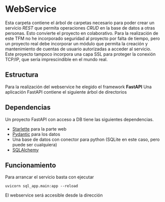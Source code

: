 # WebService
Esta carpeta contiene el árbol de carpetas necesario para poder crear un servicio *REST* que permita operaciones *CRUD* en la base de datos a otras personas. Esto convierte el proyecto en colaborativo.
Para la realización de este TFM no he incorporado seguridad al proyecto por falta de tiempo, pero un proyecto real debe incorporar un módulo que permita la creación y mantenimiento de cuentas de usuario autorizadas a acceder al servicio.
Este proyecto tampoco incorpora una capa SSL para proteger la conexión TCP/IP, que sería imprescindible en el mundo real.

## Estructura
Para la realización del webservice he elegido el framework **FastAPI**
Una aplicación FastAPI contiene el siguiente árbol de directorios

## Dependencias
Un proyecto FastAPI con acceso a DB tiene las siguientes dependencias.
- [Starlette](https://www.starlette.io/) para la parte web
- [Pydantic](https://docs.pydantic.dev/) para los datos
- Una base de datos con conector para python (SQLite en este caso, pero puede ser cualquiera)
- [SQLAlchemy](https://www.sqlalchemy.org/)

## Funcionamiento
Para arrancar el servicio basta con ejecutar

```uvicorn sql_app.main:app --reload```

El webservice será accesible desde la dirección
